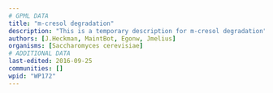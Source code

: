 ```yaml
---
# GPML DATA
title: "m-cresol degradation"
description: "This is a temporary description for m-cresol degradation"
authors: [J.Heckman, MaintBot, Egonw, Jmelius]
organisms: [Saccharomyces cerevisiae]
# ADDITIONAL DATA
last-edited: 2016-09-25
communities: []
wpid: "WP172"
---
```

